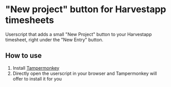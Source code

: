 # "New project" button for Harvestapp timesheets
Userscript that adds a small "New Project" button to your Harvestapp timesheet, right under the "New Entry" button.

## How to use
1. Install [Tampermonkey](http://www.tampermonkey.net/)
2. Directly open the userscript in your browser and Tampermonkey will offer to install it for you
